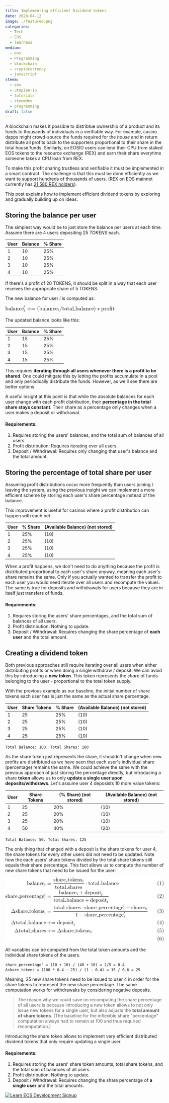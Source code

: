 ```yaml
---
title: Implementing efficient Dividend tokens
date: 2020-04-12
image: ./featured.png
categories:
  - Tech
  - EOS
  - learneos
medium:
  - eos
  - Programming
  - blockchain
  - cryptocurrency
  - javascript
steem:
  - eos
  - utopian-io
  - tutorials
  - steemdev
  - programming
draft: false
---
```


A blockchain makes it possible to distribtue ownership of a product and its funds to thousands of individuals in a verifiable way.
For example, casino dapps might crowd-source the funds required for the _house_ and in return distribute all profits back to the supporters proportional to their share in the total house funds.
Similarly, on EOSIO users can lend their CPU from staked EOS tokens to the resource exchange (REX) and earn their share everytime someone takes a CPU loan from REX.

To make this profit sharing trustless and verifiable it must be implemented in a smart contract. The challenge is that this must be done efficiently as we want to support hundreds of thousands of users. (REX on EOS mainnet currently has [21,580 REX holders](https://eosauthority.com/rex/statistics?network=eos)).

This post explains how to implement efficient dividend tokens by exploring and gradually building up on ideas.

## Storing the balance per user

The simplest way would be to just store the balance per users at each time.
Assume there are 4 users depositing 25 _TOKENS_ each.

| User | Balance | % Share |
| ---- | ------- | ------- |
| 1    | 10      | 25%     |
| 2    | 10      | 25%     |
| 3    | 10      | 25%     |
| 4    | 10      | 25%     |

If there's a profit of 20 TOKENS, it should be split in a way that each user receives the appropriate share of 5 TOKENS.

The new balance for user _i_ is computed as:

<!-- $$balance_i' \mathrel{+=} (balance_i / TOTAL_BALANCE) * PROFIT$$ -->

![Math](./math_1.png)

The updated balance looks like this:

| User | Balance | % Share |
| ---- | ------- | ------- |
| 1    | 15      | 25%     |
| 2    | 15      | 25%     |
| 3    | 15      | 25%     |
| 4    | 15      | 25%     |

This requires **iterating through all users whenever there is a profit to be shared**.
One could mitigate this by letting the profits accumulate in a pool and only periodically distribute the funds.
However, as we'll see there are better options.

A useful insight at this point is that while the absolute balances for each user change with each profit distribution, their **percentage in the total share stays constant**.
Their share as a percentage only changes when a user makes a deposit or withdrawal.

#### Requirements:

1. Requires storing the users' balances, and the total sum of balances of all users.
2. Profit distribution: Requires iterating over all users.
3. Deposit / Withdrawal: Requires only changing that user's balance and the total amount.

## Storing the percentage of total share per user

Assuming profit distributions occur more frequently than users joining / leaving the system, using the previous insight we can implement a more efficient scheme by storing each user's share percentage instead of the balance.

This improvement is useful for casinos where a profit distribution can happen with each bet.

| User | % Share | (Available Balance) (not stored) |
| ---- | ------- | -------------------------------- |
| 1    | 25%     | (10)                             |
| 2    | 25%     | (10)                             |
| 3    | 25%     | (10)                             |
| 4    | 25%     | (10)                             |

When a profit happens, we don't need to do anything because the profit is distributed proportional to each user's share anyway, meaning each user's share remains the same.
Only if you actually wanted to transfer the profit to each user you would need iterate over all users and recompute the values.
The same is true for deposits and withdrawals for users because they are in itself just transfers of funds.

#### Requirements:

1. Requires storing the users' share percentages, and the total sum of balances of all users.
2. Profit distribution: Nothing to update.
3. Deposit / Withdrawal: Requires changing the share percentage of **each user** and the total amount.

## Creating a dividend token

Both previous approaches still require iterating over all users when either distributing profits or when doing a single withdraw / deposit.
We can avoid this by introducing a **new token**.
This token represents the _share_ of funds belonging to the user - proportional to the total token supply.

With the previous example as our baseline, the initial number of share tokens each user has is just the same as the actual share percentage.

| User | Share Tokens | % Share | (Available Balance) (not stored) |
| ---- | ------------ | ------- | -------------------------------- |
| 1    | 25           | 25%     | (10)                             |
| 2    | 25           | 25%     | (10)                             |
| 3    | 25           | 25%     | (10)                             |
| 4    | 25           | 25%     | (10)                             |

`Total Balance: 100. Total Shares: 100`

As the share token just represents the share, it shouldn't change when new profits are distribtued as we have seen that each user's individual share (percentage) remains the same.
We could achieve the same with the previous approach of just storing the percentage directly, but introducing a share **token** allows us to only **update a single user upon deposits/withdraws**.
Let's assume user 4 deposists 10 more value tokens:

| User | Share Tokens | (% Share) (not stored) | (Available Balance) (not stored) |
| ---- | ------------ | ---------------------- | -------------------------------- |
| 1    | 25           | 20%                    | (10)                             |
| 2    | 25           | 20%                    | (10)                             |
| 3    | 25           | 20%                    | (10)                             |
| 4    | 50          | 40%                    | (20)                             |

`Total Balance: 50. Total Shares: 125`

The only thing that changed with a deposit is the share tokens for user 4, the share tokens for every other users did not need to be updated.
Note how the each users' share tokens divided by the total share tokens still equals their share percentage.
This fact allows us to compute the number of new share tokens that need to be issued for the user:


<!-- 
\begin{align}
\mathrm{balance}_i &= \frac{\mathrm{share\_tokens}_i}{\mathrm{total\_shares}} \cdot \mathrm{total\_balance} \\
\mathrm{share\_percentage}_i' &= \frac{\mathrm{balance}_i + \mathrm{deposit}_i}{\mathrm{total\_balance} + \mathrm{deposit}_i} \\
\Delta \mathrm{share\_tokens}_i &= \frac{\mathrm{total\_shares} \cdot \mathrm{share\_percentage}_i' - \mathrm{shares}_i}{1-\mathrm{share\_percentage}_i'} \\
\Delta \mathrm{total\_balance} &\mathrel{+}= \mathrm{deposit}_i \\
\Delta \mathrm{total\_shares} &\mathrel{+}= \Delta \mathrm{share\_tokens}_i \\
\end{align}
-->


![Math](./math_2.png)

All variables can be computed from the total token amounts and the individual share tokens of the users.

```
share_percentage' = (10 + 10) / (40 + 10) = 2/5 = 0.4
Δshare_tokens = (100 * 0.4 - 25) / (1 - 0.4) = 15 / 0.6 = 25
```

Meaning, 25 new share tokens need to be issued to user 4 in order for the share tokens to represent the new share percentage.
The same computation works for withdrawaks by considering negative deposits.

> The reason why we could save on recomputing the share percentage of all users is because introducing a new token allows to not only issue new tokens for a single user, but also adjusts the **total amount of share tokens**. (The baseline for the inflexible share "percentage" computation always had to remain at 100 and thus requried recomputation.)

Introducing the share token allows to implement very efficient distributed dividend tokens that only require updating a single user.


#### Requirements:

1. Requires storing the users' share token amounts, total share tokens, and the total sum of balances of all users.
2. Profit distribution: Nothing to update.
3. Deposit / Withdrawal: Requires changing the share percentage of **a single user** and the total amounts.


[![Learn EOS Development Signup](https://cmichel.io/images/learneos_subscribe.png)](https://learneos.dev#modal)
